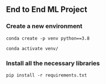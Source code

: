 ## End to End ML Project

### Create a new environment
```
conda create -p venv python==3.8

conda activate venv/
```
### Install all the necessary libraries
```
pip install -r requirements.txt
```